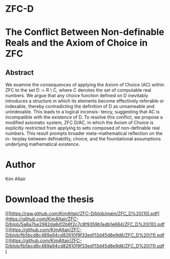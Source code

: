 # ZFC-D

# The Conflict Between Non-definable Reals and the Axiom of Choice in ZFC

## Abstract
We examine the consequences of applying the Axiom of Choice (AC) within
ZFC to the set D := R \ C, where C denotes the set of computable real numbers.
We argue that any choice function defined on D inevitably introduces a structure in
which its elements become effectively referable or indexable, thereby contradicting
the definition of D as unnameable and unindexable. This leads to a logical inconsis-
tency, suggesting that AC is incompatible with the existence of D. To resolve this
conflict, we propose a modified axiomatic system, ZFC D/AC, in which the Axiom
of Choice is explicitly restricted from applying to sets composed of non-definable
real numbers. This result prompts broader meta-mathematical reflection on the in-
terplay between definability, choice, and the foundational assumptions underlying
mathematical existence.

# Author
Kim Altair

# Download the thesis
[[[https://raw.github.com/KimAltair/ZFC-D/blob/main/ZFC_D%20(10).pdf](https://github.com/KimAltair/ZFC-D/blob/5a8a7be2982da8d12b8f2c7c8f9359b1edb1e684/ZFC_D%20(10).pdf)](https://github.com/KimAltair/ZFC-D/blob/fb5bcd8c489a94cd82610f9f33ed113d45d8e9d6/ZFC_D%20(11).pdf)](https://github.com/KimAltair/ZFC-D/blob/fb5bcd8c489a94cd82610f9f33ed113d45d8e9d6/ZFC_D%20(11).pdf)

